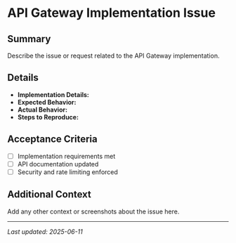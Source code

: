 # API Gateway Implementation Issue

## Summary
Describe the issue or request related to the API Gateway implementation.

## Details
- **Implementation Details:**
- **Expected Behavior:**
- **Actual Behavior:**
- **Steps to Reproduce:**

## Acceptance Criteria
- [ ] Implementation requirements met
- [ ] API documentation updated
- [ ] Security and rate limiting enforced

## Additional Context
Add any other context or screenshots about the issue here.

---

_Last updated: 2025-06-11_

